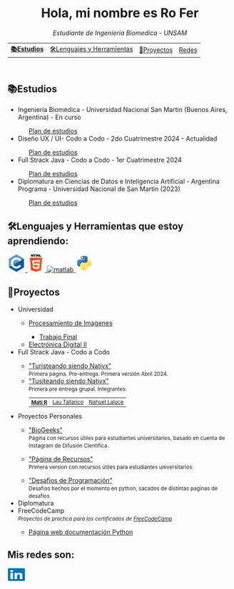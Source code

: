 <!DOCTYPE html>
<html lang="es">
<head>
    <meta charset="UTF-8">
    <meta name="viewport" content="width=device-width, initial-scale=1.0">     
</head>
<body>
    <header>
        <h1 align="center"> Hola, mi nombre es Ro Fer </h1>
        <p align="center"><em>Estudiante de Ingenieria Biomedica - UNSAM</em></p>
        <nav> 
            <table> <!-- ESTO NO SE HACE PERO LA VERDAD QUE PARA IR ARMANDO NO QUEDA TAAAN MAL-->
                       <th>
                           <a href="#estudios"> 📚Estudios</a></td> 
                           <td><a href="#lenguajes"> 🛠️Lenguajes y Herramientas</a></td>
                            <td><a href='#proyectos'> 🚀Proyectos </a></td>
                           <td><a href="#redes"> Redes</a></td>
                       </th>
           </table>
        </nav>
    </header>
    <section id="estudios">
        <h2>📚Estudios</h2>
        <ul>
          <li>Ingeniería Biomédica - Universidad Nacional San Martin (Buenos Aires, Argentina) - En curso </li>
            <ul><a href="https://www.unsam.edu.ar/escuelas/ecyt/172/ciencia/ingenieria-biomedica" target="_blank" >Plan de estudios</a></ul>
            <li>Diseño UX / UI- Codo a Codo - 2do Cuatrimestre 2024 - Actualidad</li>
            <ul><a href="#" target="_blank" >Plan de estudios</a></ul>
            <li>Full Strack Java - Codo a Codo - 1er Cuatrimestre 2024</li>
            <ul><a href="https://drive.google.com/file/d/1SSwNBdJUy-5h4A4aZHiOYTUvM8qEGYMi/view?usp=drive_link" target="_blank" >Plan de estudios</a></ul>
          <li>Diplomatura en Ciencias de Datos e Inteligencia Artificial - Argentina Programa - Universidad Nacional de San Martin (2023) </li>
            <ul><a href="https://www.argentina.gob.ar/sites/default/files/5._unsam_-_ciencia_de_datos_e_inteligencia_artificial.pdf" target="_blank" >Plan de estudios</a></ul>
        </ul>
    </section>
    <section id="lenguajes">
      <h2>🛠️Lenguajes y Herramientas que estoy aprendiendo:</h2>
      <p align="left">
        <a href="https://www.cprogramming.com/" target="_blank" rel="noreferrer"> <img src="https://raw.githubusercontent.com/devicons/devicon/master/icons/c/c-original.svg" alt="c" width="40" height="40"/> </a> 
        <a href="https://www.w3.org/html/" target="_blank" rel="noreferrer"> <img src="https://raw.githubusercontent.com/devicons/devicon/master/icons/html5/html5-original-wordmark.svg" alt="html5" width="40" height="40"/> </a> 
        <a href="https://www.mathworks.com/" target="_blank" rel="noreferrer"> <img src="https://upload.wikimedia.org/wikipedia/commons/2/21/Matlab_Logo.png" alt="matlab" width="40" height="40"/> </a> <a href="https://www.python.org" target="_blank" rel="noreferrer"> <img src="https://raw.githubusercontent.com/devicons/devicon/master/icons/python/python-original.svg" alt="python" width="40" height="40"/> </a>
    </section>
    <section id="proyectos">
        <h2>🚀Proyectos</h2>
        <ul>
            <li>Universidad</li>
            <ul>
                <li><a href="https://github.com/ro-fer/Procedimiento_de_Imagenes " target="_blank">Procesamiento de Imagenes</a></li>
                <ul>
                    <li><a href="https://github.com/ro-fer/TP-Final-Procesamiento-Imagenes" target="_blank">Trabajo Final</a></li>
                </ul>
                <li><a href="https://github.com/ro-fer/Electronica_Digital_II" target="_blank">Electrónica Dígital II</a></li>
            </ul>
            <li>Full Strack Java - Codo a Codo</li>
            <ul>
                <li><a href="https://ro-fer.github.io/Turisteando-siendo-Nativx/" target="_blank">"Turisteando siendo Nativx"</a></li>
                <small>Primera página. Pre-entrega. Primera versión Abril 2024. </small>
                <li><a href="https://matirnc.github.io/ProyectoCaC_FullStack_Java/">"Tusiteando siendo Nativx"</a></li>
                <small>Primera pre entrega grupal. Integrantes:  
                    <table> <!-- ESTO NO SE HACE PERO LA VERDAD QUE PARA IR ARMANDO NO QUEDA TAAAN MAL-->
                       <th>
                           <a href="https://github.com/matirnc" target="_blank">Mati R</a></td> 
                           <td><a href="https://github.com/Lautallarico" target="_blank">Lau Tallarico</a></td>
                            <td><a href="https://github.com/Feofanes" target="_blank">Nahuel Laluce</a></td>
                       </th>
                   </table>
                </small>
            </ul>
            <li>Proyectos Personales</li>
            <ul>
                <li><a href="https://github.com/ro-fer/BioGeeks" target="_blank">"BioGeeks"</a></li>
                <small>Página con recursos útiles para estudiantes universitarios, basado en cuenta de Instagram de Difusión Científica.</small>
            </ul>
            <ul>
                <li><a href="https://github.com/ro-fer/Pag-MUI-CyT" target="_blank">"Página de Recursos"</a></li>
                <small>Primera version con recursos útiles para estudiantes universitarios.</small>
            </ul>
            <ul>
                <li><a href="h https://github.com/ro-fer/Desafios_Programacion/tree/main?tab=readme-ov-file" target="_blank">"Desafios de Programación"</a></li>
                <small>Desafios hechos por el momento en python, sacados de distintas paginas de desafios. </small>
            </ul>
            <li>Diplomatura</li>
            <li>FreeCodeCamp</li>
            <small><i>Proyectos de practica para los certificados de <a href="https://www.freecodecamp.org/espanol/roh__fer" target="_blank">FreeCodeCamp</a></i></small>
            <ul>
                <li><a href="https://ro-fer.github.io/pagina-python/" target="_blank">Página web documentación Python</a></li>
            </ul>
        </ul>
    </section>
     <section id="redes">
        <h2> Mis redes son:</h2>
        <a href="https://www.linkedin.com/in/rocio-bfernandez/" target="blank"><img align="center" src="https://raw.githubusercontent.com/devicons/devicon/master/icons/linkedin/linkedin-original.svg" alt="rocio-bfernandez" height="30" width="40" /></a>
     </section>
</body>
</html>
